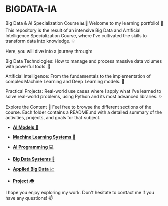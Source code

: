 # BIGDATA-IA

Big Data & AI Specialization Course 📊🤖
Welcome to my learning portfolio! 👋 This repository is the result of an intensive Big Data and Artificial Intelligence Specialization Course, where I've cultivated the skills to transform data into knowledge. 💡

Here, you will dive into a journey through:

Big Data Technologies: How to manage and process massive data volumes with powerful tools. 🚀

Artificial Intelligence: From the fundamentals to the implementation of complex Machine Learning and Deep Learning models. 🧠

Practical Projects: Real-world use cases where I apply what I've learned to solve real-world problems, using Python and its most advanced libraries. ✨

Explore the Content 📁
Feel free to browse the different sections of the course. Each folder contains a README.md with a detailed summary of the activities, projects, and goals for that subject.

* [**AI Models** 🧠](./AI-MODELS/README.md)

* [**Machine Learning Systems** 🤖](./MACHINE-LEARNING-SYSTEMS/README.md)

* [**AI Programming** 💻](./AI-PROGRAMMING/README.md)

* [**Big Data Systems** 💾](./BIG-DATA-SYSTEMS/README.md)

* [**Applied Big Data** 📈](./APPLIED-BIG-DATA/README.md)

* [**Project** 🎓](./PROJECT/)

I hope you enjoy exploring my work. Don't hesitate to contact me if you have any questions! 📫

